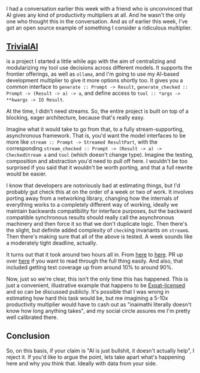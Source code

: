 I had a conversation earlier this week with a friend who is unconvinced that AI gives any kind of productivity multipliers at all. And he wasn't the only one who thought this in the conversation. And as of earlier this week, I've got an open source example of something I consider a ridiculous multiplier.

## [TrivialAI](https://github.com/inaimathi/trivialai)

is a project I started a little while ago with the aim of centralizing and modularizing my tool use decisions across different models. It supports the frontier offerings, as well as `ollama`, and I'm going to use my AI-based development multiplier to give it more options shortly too. It gives you a common interface to `generate :: Prompt -> Result`, `generate_checked :: Prompt -> (Result -> a) -> a`, and define access to `tool :: *args -> **kwargs -> IO Result`.

At the time, I didn't need streams. So, the entire project is built on top of a blocking, eager architecture, because that's really easy.

Imagine what it would take to go from that, to a fully stream-supporting, asynchronous framework. That is, you'd want the model interfaces to be more like `stream :: Prompt -> Streamed ResultPart`, with the corresponding `stream_checked :: Prompt -> (Result -> a) -> CheckedStream a` and `tool` (which doesn't change type). Imagine the testing, composition and abstraction you'd need to pull off here. I wouldn't be too surprised if you said that it wouldn't be worth porting, and that a full rewrite would be easier.

I know that developers are notoriously bad at estimating things, but I'd probably gut check this at on the order of a week or two of work. It involves porting away from a networking library, changing how the internals of everything works to a completely different way of working, ideally we maintain backwards compatibility for interface purposes, _but_ the backward compatible synchronous results should really call the asynchronous machinery and then force it so that we don't duplicate logic. Then there's the slight, but definite added complexity of `check`ing invariants on `stream`s. Then there's making sure that all of the above is tested. A week sounds like a moderately tight deadline, actually. 

It turns out that it took around two hours all in. From [here](https://github.com/inaimathi/trivialai/commit/d68759c58c24f769aa4fa96341c951b1680546e9) to [here](https://github.com/inaimathi/trivialai/commit/46831d4a1f92b1e66d6078dce20cd469c0eb1635). PR up over [here](https://github.com/inaimathi/trivialai/pull/2) if you want to read through the full thing easily. And also, that included getting test coverage up from around 10% to around 90%.

Now, just so we're clear, this isn't the only time this has happened. This is just a convenient, illustrative example that happens to be [Expat-licensed](https://github.com/inaimathi/trivialai/blob/master/LICENSE.txt) and so can be discussed publicly. It's possible that I was wrong in estimating how hard this task would be, but me imagining a 5-10x productivity multiplier would have to cash out as "inaimathi literally doesn't know how long anything takes", and my social circle assures me I'm pretty well calibrated there.

## Conclusion

So, on this basis, if your claim is "AI is just bullshit, it doesn't actually help", I reject it. If you'd like to argue the point, lets take apart what's happening here and why you think that. Ideally with data from your side.
